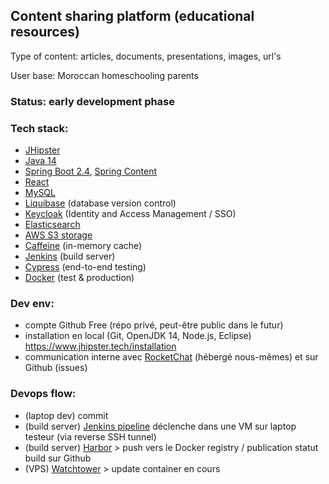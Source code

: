 ## Content sharing platform (educational resources)

Type of content: articles, documents, presentations, images, url's

User base: Moroccan homeschooling parents

### Status: early development phase

### Tech stack:
 * [JHipster](https://www.jhipster.tech)
 * [Java 14](https://openjdk.java.net)
 * [Spring Boot 2.4](https://spring.io/projects/spring-boot), [Spring Content](https://paulcwarren.github.io/spring-content)
 * [React](https://reactjs.org)
 * [MySQL](https://www.mysql.com)
 * [Liquibase](https://www.liquibase.org) (database version control)
 * [Keycloak](https://www.keycloak.org) (Identity and Access Management / SSO)
 * [Elasticsearch](https://github.com/elastic/elasticsearch)
 * [AWS S3 storage](https://aws.amazon.com/s3)
 * [Caffeine](https://github.com/ben-manes/caffeine) (in-memory cache)
 * [Jenkins](https://jenkins.io) (build server)
 * [Cypress](https://www.cypress.io) (end-to-end testing)
 * [Docker](https://www.docker.com) (test & production)

### Dev env:
 * compte Github Free (répo privé, peut-être public dans le futur)
 * installation en local (Git, OpenJDK 14, Node.js, Eclipse) https://www.jhipster.tech/installation
 * communication interne avec [RocketChat](https://rocket.chat) (hébergé nous-mêmes) et sur Github (issues)

### Devops flow:
 * (laptop dev) commit
 * (build server) [Jenkins pipeline](https://www.jhipster.tech/setting-up-ci-jenkins2) déclenche dans une VM sur laptop testeur (via reverse SSH tunnel)
 * (build server) [Harbor](https://goharbor.io) > push vers le Docker registry / publication statut build sur Github
 * (VPS) [Watchtower](https://github.com/containrrr/watchtower) > update container en cours
